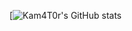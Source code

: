 [![Kam4T0r's GitHub stats](https://github-readme-stats.vercel.app/api?username=anuraghazra&show_icons=true&theme=radical)

